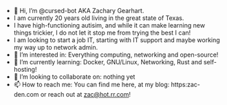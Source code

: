 - 👋 Hi, I’m @cursed-bot AKA Zachary Gearhart.
-    I am currently 20 years old living in the great state of Texas.
-    I have high-functioning autisim, and while it can make learning new things trickier, I do not let it stop me from trying the best I can! 
-    I am looking to start a job IT, starting with IT support and maybe working my way up to network admin.
- 👀 I’m interested in: Everything computing, networking and open-source! 
- 🌱 I’m currently learning: Docker, GNU/Linux, Networking, Rust and self-hosting!
- 💞️ I’m looking to collaborate on: nothing yet 
- 📫 How to reach me: You can find me here, at my blog: https:zac-den.com  or reach out at zac@hot.rr.com! 

<!---
cursed-bot/cursed-bot is a ✨ special ✨ repository because its `README.md` (this file) appears on your GitHub profile.
You can click the Preview link to take a look at your changes.
--->
